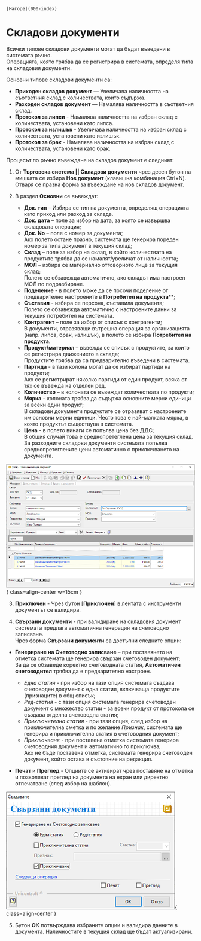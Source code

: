 ```{only} html
[Нагоре](000-index)
```

# Складови документи

Всички типове складови документи могат да бъдат въведени в системата ръчно.  
Операцията, която трябва да се регистрира в системата, определя типа на складовия документи.  

Основни типове складови документи са:  

- **Приходен складов документ** — Увеличава наличността на съответния склад с количествата, които съдържа.  
- **Разходен складов документ** — Намалява наличността в съответния склад.  
- **Протокол за липси** - Намалява наличността на избран склад с количествата, установени като липса.  
- **Протокол за излишък** - Увеличава наличността на избран склад с количествата, установени като излишък.  
- **Протокол за брак** - Намалява наличността на избран склад с количествата, установени като брак.  

Процесът по ръчно въвеждане на складов документ е следният:  

1) От **Търговска система || Складови документи** чрез десен бутон на мишката се избира **Нов документ** (клавишна комбинация Ctrl+N). Отваря се празна форма за въвеждане на нов складов документ.  

2)  В раздел **Основни** се въвеждат:  

    - **Док. тип** – Избира се тип на документа, определящ операцията като приход или разход за склада.      
    - **Док. дата** – поле за избор на дата, за която се извършва складовата операция;  
    - **Док. No** – поле с номер за документа;  
    Ако полето остане празно, системата ще генерира пореден номер за типа документ в текущия склад;  
    - **Склад** – поле за избор на склад, в който количествата на продуктите трябва да се намалят/увеличат от наличността;    
    - **МОЛ** – избира се материално отговорното лице за текущия склад;  
    Полето се обзавежда автоматично, ако складът има настроен МОЛ по подразбиране.  
    - **Поделение** - в полето може да се посочи поделение от предварително настроените в **Потребител на продукта****;  
    - **Съставил** - избира се персона, съставила документа;  
    Полето се обзавежда автоматично с настроените данни за текущия потребител на системата.  
    - **Контрагент** – поле за избор от списък с контрагенти;  
    В документи, отразяващи вътрешна операция за организацията (напр. липса, брак, излишък), в полето се избира **Потребител на продукта**.  
    - **Продукт/материал** – въвежда се списък с продуктите, за които се регистрира движението в склада;  
    Продуктите трябва да са предварително въведени в системата.  
    - **Партида** - в тази колона могат да се избират партиди на продукти;  
    Ако се регистрират няколко партиди от един продукт, всяка от тях се въвежда на отделен ред.  
    - **Количество** – в колоната се въвеждат количествата по продукти;   
    - **Мярка** - колоната трябва да съдържа основните мерни единици за всеки един продукт;  
   В складови документи продуктите се отразяват с настроените им основни мерни единици. Често това е най-малката мярка, в която продуктът съществува в системата.   
    - **Цена** - в полето винаги се попълва цена без ДДС;  
    В общия случай това е среднопретеглена цена за текущия склад.  
    За разходните складови документи системата попълва среднопретеглените цени автоматично с приключването на документа.  

   ![](901-warehouse1.png){ class=align-center w=15cm }

3) **Приключен** - Чрез бутон [**Приключен**] в лентата с инструменти документът се валидира.  

4) **Свързани документи** - при валидиране на складовия документ системата предлага автоматична генерация на счетоводно записване.  
Чрез форма **Свързани документи** са достъпни следните опции:  

- **Генериране на Счетоводно записване** – при поставянето на отметка системата ще генерира свързан счетоводен документ;  
За да се обзаведе коректно счетоводната статия, **Автоматичен счетоводител** трябва да е предварително настроен.  
    - *Една статия* - при избор на тази опция системата създава счетоводен документ с една статия, включваща продуктите (признаците) в общ списък;  
    - *Ред-статия* - с тази опция системата генерира счетоводен документ с множество статии - за всеки продукт от протокола се създава отделна счетоводна статия;   
    - *Приключителна статия* - при тази опция, след избор на приключителна сметка и по желание *Признак*, системата ще генерира и приключителна статия в счетоводния документ;  
    - *Приключване* - при поставена отметка системата генерира счетоводния документ и автоматично го приключва;  
    Ако не бъде поставена отметка, системата генерира счетоводен документ, който остава в състояние на редакция.  

- **Печат** и **Преглед** - Опциите се активират чрез поставяне на отметка и позволяват преглед на документа на екран или директно отпечатване (след избор на шаблон).   

![](901-warehouse2.png){ class=align-center }

5) Бутон **ОК** потвърждава избраните опции и валидира данните в документа. Наличностите в текущия склад ще бъдат актуализирани.  

